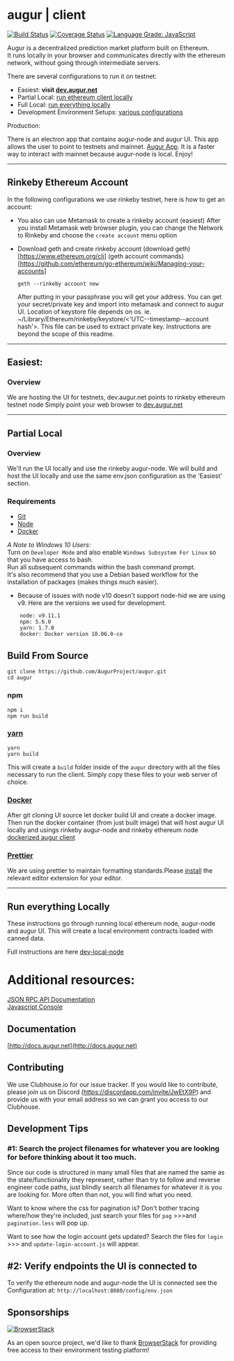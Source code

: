 # augur | client
[![Build Status](https://travis-ci.org/AugurProject/augur.svg?branch=master)](https://travis-ci.org/AugurProject/augur)
[![Coverage Status](https://coveralls.io/repos/github/AugurProject/augur/badge.svg?branch=master)](https://coveralls.io/github/AugurProject/augur?branch=master)
[![Language Grade: JavaScript](https://img.shields.io/lgtm/grade/javascript/g/AugurProject/augur-ui.svg?logo=lgtm&logoWidth=18)](https://lgtm.com/projects/g/AugurProject/augur-ui/context:javascript)

Augur is a decentralized prediction market platform built on Ethereum.  
It runs locally in your browser and communicates directly with the ethereum network, without going through intermediate servers.

There are several configurations to run it on testnet:

* Easiest: **visit [dev.augur.net](http://dev.augur.net)**  
* Partial Local: [run ethereum client locally](#partial-local-)
* Full Local: [run everything locally](#run-everything-locally-)
* Development Environment Setups: [various configurations](https://github.com/AugurProject/augur-ui/blob/master/docs/dev-local-node.md)

Production: 

There is an electron app that contains augur-node and augur UI. This app allows the user to point to testnets and mainnet. [Augur App](https://github.com/AugurProject/augur-app). It is a faster way to interact with mainnet because augur-node is local. Enjoy!
***

## Rinkeby Ethereum Account

In the following configurations we use rinkeby testnet, here is how to get an account:

* You also can use Metamask to create a rinkeby account (easiest)
  After you install Metamask web browser plugin, you can change the Network to Rinkeby and choose the `create account` menu option

* Download geth and create rinkeby account
  (download geth)[https://www.ethereum.org/cli]
  (geth account commands)[https://github.com/ethereum/go-ethereum/wiki/Managing-your-accounts]
  ```
  geth --rinkeby account new
  ```
  After putting in your passphrase you will get your address. You can get your secret/private key and import into metamask and connect to augur UI. Location of keystore file depends on os. ie. ~/Library/Ethereum/rinkeby/keystore/<'UTC--timestamp--account hash'>. This file can be used to extract private key. Instructions are beyond the scope of this readme.

***

## Easiest:

### Overview

We are hosting the UI for testnets, dev.augur.net points to rinkeby ethereum testnet node
Simply point your web browser to  [dev.augur.net](http://dev.augur.net)

***

## Partial Local <a name="eth_local"></a>

### Overview
We'll run the UI locally and use the rinkeby augur-node. We will build and host the UI locally and use the same env.json configuration as the 'Easiest' section.

### Requirements
* [Git](https://git-scm.com/)
* [Node](https://nodejs.org/)
* [Docker](https://www.docker.com/)

*A Note to Windows 10 Users:*  
Turn on `Developer Mode` and also enable `Windows Subsystem For Linux` so that you have access to bash.  
Run all subsequent commands within the bash command prompt.  
It's also recommend that you use a Debian based workflow for the installation of packages (makes things much easier).

* Because of issues with node v10 doesn't support node-hid we are using v9. Here are the versions we used for development.
```
    node: v9.11.1
    npm: 5.6.0
    yarn: 1.7.0
    docker: Docker version 18.06.0-ce
```    
## Build From Source

```
git clone https://github.com/AugurProject/augur.git
cd augur
```

### npm
```
npm i
npm run build
```

### [yarn](https://yarnpkg.com/)
```
yarn
yarn build
```

This will create a `build` folder inside of the `augur` directory with all the files necessary to run the client.
Simply copy these files to your web server of choice.


### [Docker](https://www.docker.com/)
After git cloning UI source let docker build UI and create a docker image. Then run the docker container (from just built image) that will host augur UI locally and usings rinkeby augur-node and rinkeby ethereum node
[dockerized augur client](./docs/deploy-production.md)

### [Prettier](https://prettier.io/)
We are using prettier to maintain formatting standards.Please [install](https://prettier.io/docs/en/editors.html) the relevant editor extension for your editor.

***

## Run everything Locally <a name="totally_local"></a>
These instructions go through running local ethereum node, augur-node and augur UI. This will create a local environment contracts loaded with canned data.

Full instructions are here [dev-local-node](https://github.com/AugurProject/augur-ui/blob/master/docs/dev-local-node.md)



# Additional resources:  
[JSON RPC API Documentation](https://github.com/ethereum/wiki/wiki/JSON-RPC)  
[Javascript Console](https://github.com/ethereum/go-ethereum/wiki/JavaScript-Console#web3)  


## Documentation

[http://docs.augur.net](http://docs.augur.net)


## Contributing

We use Clubhouse.io for our issue tracker. If you would like to contribute, please join us on Discord (https://discordapp.com/invite/JwEtX9P) and provide us with your email address so we can grant you access to our Clubhouse.


## Development Tips

### #1: Search the project filenames for whatever you are looking for before thinking about it too much.

Since our code is structured in many small files that are named the same as the state/functionality they represent, rather than try to follow and reverse engineer code paths, just blindly search all filenames for whatever it is you are looking for. More often than not, you will find what you need.

Want to know where the css for pagination is? Don't bother tracing where/how they're included, just search your files for `pag` >>>and `pagination.less` will pop up.

Want to see how the login account gets updated? Search the files for `login` >>> and `update-login-account.js` will appear.


## #2: Verify endpoints the UI is connected to

To verify the ethereum node and augur-node the UI is connected see the Configuration at:  `http://localhost:8080/config/env.json`




## Sponsorships

[![BrowserStack](/src/assets/images/browser-stack.png?raw=true "BrowserStack")](https://www.browserstack.com/)

As an open source project, we'd like to thank [BrowserStack](https://www.browserstack.com/) for providing free access to their environment testing platform!
